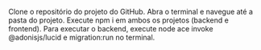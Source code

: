 Clone o repositório do projeto do GitHub.
Abra o terminal e navegue até a pasta do projeto.
Execute npm i em ambos os projetos (backend e frontend).
Para executar o backend, execute node ace invoke @adonisjs/lucid e migration:run no terminal.

